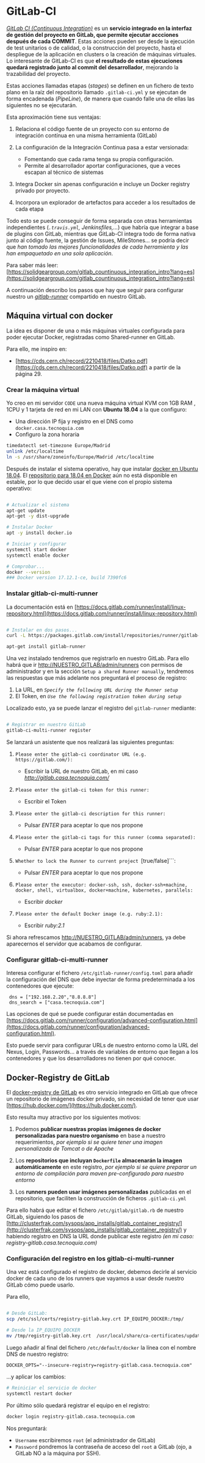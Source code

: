 
# GitLab-CI

*[GitLab CI (Continuous Integration)](https://about.gitlab.com/features/gitlab-ci-cd/)* es un **servicio integrado en la interfaz de gestión del proyecto en GitLab, que permite ejecutar accciones después de cada COMMIT**. Estas acciones pueden ser desde la ejecución de test unitarios o de calidad, o la construcción del proyecto, hasta el despliegue de la aplicación en clusters o la creación de máquinas virtuales. Lo interesante de GitLab-CI es que **el resultado de estas ejecuciones quedará registrado junto al commit del desarrollador**, mejorando la trazabilidad del proyecto.

Estas acciones llamadas etapas (*stages*) se definen en un fichero de texto plano en la raíz del repositorio llamado ```.gitlab-ci.yml``` y se ejecutan de forma encadenada (*PipeLine*), de manera que cuando falle una de ellas las siguientes no se ejecutarán.

Esta aproximación tiene sus ventajas: 

1. Relaciona el código fuente de un proyecto con su entorno de integración contínua en una misma herramienta (GitLab)

2. La configuración de la Integración Continua pasa a estar versionada:
    * Fomentando que cada rama tenga su propia configuración.
    * Permite al desarrollador aportar configuraciones, que a veces escapan al técnico de sistemas

3. Integra Docker sin apenas configuración e incluye un Docker registry privado por proyecto.

4. Incorpora un explorador de artefactos para acceder a los resultados de cada etapa

Todo esto se puede conseguir de forma separada con otras herramientas independientes (*```.travis.yml```, Jenkinsfiles,...*) que habría que integrar a base de plugins con GitLab, mientras que GitLab-CI integra todo de forma nativa junto al código fuente, la gestión de Issues, MileStones... se podría decir que *han tomado las mejores funcionalidades de cada herramienta y las han empaquetado en una sola aplicación*.


Para saber más leer: [https://solidgeargroup.com/gitlab_countinuous_integration_intro?lang=es](https://solidgeargroup.com/gitlab_countinuous_integration_intro?lang=es)


A continuación describo los pasos que hay que seguir para configurar nuestro un *[gitlab-runner](https://docs.gitlab.com/runner/)*  compartido en nuestro GitLab.





## Máquina virtual con docker

La idea es disponer de una o más máquinas virtuales configurada para poder ejecutar Docker, registradas como Shared-runner en GitLab.


Para ello, me inspiro en:

* [https://cds.cern.ch/record/2210418/files/Datko.pdf](https://cds.cern.ch/record/2210418/files/Datko.pdf) a partir de la página 29.


### Crear la máquina virtual

Yo creo en mi servidor ```CODE``` una nueva máquina virtual KVM con 1GB RAM , 1CPU y 1 tarjeta de red en mi LAN con **Ubuntu 18.04** a la que configuro:

* Una dirección IP fija y registro en el DNS como ```docker.casa.tecnoquia.com```
* Configuro la zona horaria
```bash
timedatectl set-timezone Europe/Madrid
unlink /etc/localtime
ln -s /usr/share/zoneinfo/Europe/Madrid /etc/localtime
```

Después de instalar el sistema operativo, hay que instalar [docker en Ubuntu 18.04](https://linuxconfig.org/how-to-install-docker-on-ubuntu-18-04-bionic-beaver). El [repositorio para 18.04 en Docker](https://store.docker.com/editions/community/docker-ce-server-ubuntu) aún no está disponible en estable, por lo que decido usar el que viene con el propio sistema operativo: 

```bash

# Actualizar el sistema
apt-get update
apt-get -y dist-upgrade

# Instalar Docker
apt -y install docker.io

# Iniciar y configurar
systemctl start docker
systemctl enable docker

# Comprobar...
docker --version
### Docker version 17.12.1-ce, build 7390fc6

```

### Instalar gitlab-ci-multi-runner

La documentación está en [https://docs.gitlab.com/runner/install/linux-repository.html](https://docs.gitlab.com/runner/install/linux-repository.html)

```bash

# Instalar en dos pasos...
curl -L https://packages.gitlab.com/install/repositories/runner/gitlab-runner/script.deb.sh | sudo bash

apt-get install gitlab-runner

```

Una vez instalado tendremos que registrarlo en nuestro GitLab. Para ello habrá que ir [http://NUESTRO_GITLAB/admin/runners](http://gitlab.casa.tecnoquia.com/admin/runners) con permisos de administrador y en la sección ```Setup a shared Runner manually```, tendremos las respuestas que más adelante nos preguntará el proceso de registro: 

1. La URL, en *```Specify the following URL during the Runner setup```*
2. El Token, en *```Use the following registration token during setup```*

Localizado esto, ya se puede lanzar el registro del ```gitlab-runner``` mediante:

```bash

# Registrar en nuestro GitLab
gitlab-ci-multi-runner register

```

Se lanzará un asistente que nos realizará las siguientes preguntas:

1. ```Please enter the gitlab-ci coordinator URL (e.g. https://gitlab.com/):```
    * Escribir la URL de nuestro GitLab, en mi caso *http://gitlab.casa.tecnoquia.com/*

2. ```Please enter the gitlab-ci token for this runner:```
    * Escribir el Token

3. ```Please enter the gitlab-ci description for this runner:```
    * Pulsar *ENTER* para aceptar lo que nos propone

4. ```Please enter the gitlab-ci tags for this runner (comma separated):```
    * Pulsar *ENTER* para aceptar lo que nos propone

5. ```Whether to lock the Runner to current project ```[true/false]```:
    * Pulsar *ENTER* para aceptar lo que nos propone

6. ```Please enter the executor: docker-ssh, ssh, docker-ssh+machine, docker, shell, virtualbox, docker+machine, kubernetes, parallels:```
    * Escribir *docker*

7. ```Please enter the default Docker image (e.g. ruby:2.1):```
    * Escribir *ruby:2.1*


Si ahora refrescamos [http://NUESTRO_GITLAB/admin/runners](http://gitlab.casa.tecnoquia.com/admin/runners), ya debe aparecernos el servidor que acabamos de configurar.


### Configurar gitlab-ci-multi-runner

Interesa configurar el fichero ```/etc/gitlab-runner/config.toml``` para añadir la configuración del DNS que debe inyectar de forma predeterminada a los contenedores que ejecute:

```
 dns = ["192.168.2.20","8.8.8.8"]
 dns_search = ["casa.tecnoquia.com"]
```

Las opciones de qué se puede configurar están documentadas en [https://docs.gitlab.com/runner/configuration/advanced-configuration.html](https://docs.gitlab.com/runner/configuration/advanced-configuration.html). 

Esto puede servir para configurar URLs de nuestro entorno como la URL del Nexus, Login, Passwords... a través de variables de entorno que llegan a los contenedores y que los desarrolladores no tienen por qué conocer. 



## Docker-Registry de GitLab

El [docker-registry de GitLab](https://docs.gitlab.com/omnibus/architecture/registry/) es otro servicio integrado en GitLab que ofrece un repositorio de imágenes docker privado, sin necesidad de tener que usar [https://hub.docker.com/](https://hub.docker.com/).

Esto resulta muy atractivo por los siguientes motivos:

1. Podemos **publicar nuestras propias imágenes de docker personalizadas para nuestro organismo** en base a nuestro requerimientos, *por ejemplo si se quiere tener una imagen personalizada de Tomcat o de Apache*

2. Los **repositorios que incluyan ```Dockerfile``` almacenarán la imagen automáticamente** en este registro, *por ejemplo si se quiere preparar un entorno de compilación para maven pre-configurado para nuestro entorno*

3. Los **runners pueden usar imágenes personalizadas** publicadas en el repositorio, que faciliten la construcción de ficheros ```.gitlab-ci.yml```

Para ello habrá que editar el fichero ```/etc/gitlab/gitlab.rb``` de nuestro GitLab, siguiendo los pasos de [http://clusterfrak.com/sysops/app_installs/gitlab_container_registry/](http://clusterfrak.com/sysops/app_installs/gitlab_container_registry/) y habiendo registro en DNS la URL donde publicar este registro *(en mi caso: registry-gitlab.casa.tecnoquia.com)*


### Configuración del registro en los gitlab-ci-multi-runner

Una vez está configurado el registro de docker, debemos decirle al servicio docker de cada uno de los runners que vayamos a usar desde nuestro GitLab cómo puede usarlo.


Para ello,

```bash

# Desde GitLab:
scp /etc/ssl/certs/registry-gitlab.key.crt IP_EQUIPO_DOCKER:/tmp/

# Desde la IP_EQUIPO_DOCKER
mv /tmp/registry-gitlab.key.crt  /usr/local/share/ca-certificates/update-ca-certificates
```

Luego añadir al final del fichero ```/etc/default/docker``` la línea con el nombre DNS de nuestro registro:

```
DOCKER_OPTS="--insecure-registry=registry-gitlab.casa.tecnoquia.com"
```

...y aplicar los cambios:


```bash
# Reiniciar el servicio de docker
systemctl restart docker
```

Por último sólo quedará registrar el equipo en el registro:

```bash
docker login registry-gitlab.casa.tecnoquia.com
```

Nos preguntará:

* ```Username``` escribiremos ```root``` (el administrador de GitLab)
* ```Password``` pondremos la contraseña de acceso del ```root``` a GitLab (ojo, a GitLab NO a la máquina por SSH).




